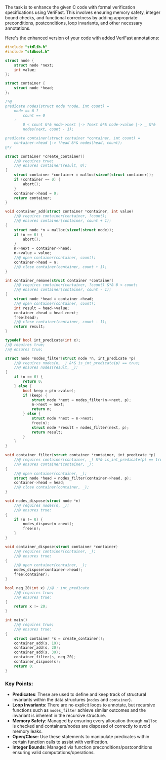 The task is to enhance the given C code with formal verification specifications using VeriFast. This involves ensuring memory safety, integer bound checks, and functional correctness by adding appropriate preconditions, postconditions, loop invariants, and other necessary annotations.

Here's the enhanced version of your code with added VeriFast annotations:

```c
#include "stdlib.h"
#include "stdbool.h"

struct node {
    struct node *next;
    int value;
};

struct container {
    struct node *head;
};

/*@
predicate nodes(struct node *node, int count) =
    node == 0 ?
        count == 0
    :
        0 < count &*& node->next |-> ?next &*& node->value |-> _ &*&
        nodes(next, count - 1);

predicate container(struct container *container, int count) =
    container->head |-> ?head &*& nodes(head, count);
@*/

struct container *create_container()
    //@ requires true;
    //@ ensures container(result, 0);
{
    struct container *container = malloc(sizeof(struct container));
    if (container == 0) {
        abort();
    }
    container->head = 0;
    return container;
}

void container_add(struct container *container, int value)
    //@ requires container(container, ?count);
    //@ ensures container(container, count + 1);
{
    struct node *n = malloc(sizeof(struct node));
    if (n == 0) {
        abort();
    }
    n->next = container->head;
    n->value = value;
    //@ open container(container, count);
    container->head = n;
    //@ close container(container, count + 1);
}

int container_remove(struct container *container)
    //@ requires container(container, ?count) &*& 0 < count;
    //@ ensures container(container, count - 1);
{
    struct node *head = container->head;
    //@ open container(container, count);
    int result = head->value;
    container->head = head->next;
    free(head);
    //@ close container(container, count - 1);
    return result;
}

typedef bool int_predicate(int x);
//@ requires true;
//@ ensures true;

struct node *nodes_filter(struct node *n, int_predicate *p)
    //@ requires nodes(n, _) &*& is_int_predicate(p) == true;
    //@ ensures nodes(result, _);
{
    if (n == 0) {
        return 0;
    } else {
        bool keep = p(n->value);
        if (keep) {
            struct node *next = nodes_filter(n->next, p);
            n->next = next;
            return n;
        } else {
            struct node *next = n->next;
            free(n);
            struct node *result = nodes_filter(next, p);
            return result;
        }
    }
}

void container_filter(struct container *container, int_predicate *p)
    //@ requires container(container, _) &*& is_int_predicate(p) == true;
    //@ ensures container(container, _);
{
    //@ open container(container, _);
    struct node *head = nodes_filter(container->head, p);
    container->head = head;
    //@ close container(container, _);
}

void nodes_dispose(struct node *n)
    //@ requires nodes(n, _);
    //@ ensures true;
{
    if (n != 0) {
        nodes_dispose(n->next);
        free(n);
    }
}

void container_dispose(struct container *container)
    //@ requires container(container, _);
    //@ ensures true;
{
    //@ open container(container, _);
    nodes_dispose(container->head);
    free(container);
}

bool neq_20(int x) //@ : int_predicate
    //@ requires true;
    //@ ensures true;
{
    return x != 20;
}

int main()
    //@ requires true;
    //@ ensures true;
{
    struct container *s = create_container();
    container_add(s, 10);
    container_add(s, 20);
    container_add(s, 30);
    container_filter(s, neq_20);
    container_dispose(s);
    return 0;
}
```

### Key Points:

- **Predicates**: These are used to define and keep track of structural invariants within the data structures (`nodes` and `container`).
- **Loop Invariants**: There are no explicit loops to annotate, but recursive functions such as `nodes_filter` achieve similar outcomes and the invariant is inherent in the recursive structure.
- **Memory Safety**: Managed by ensuring every allocation through `malloc` is checked and containers/nodes are disposed of correctly to avoid memory leaks.
- **Open/Close**: Use these statements to manipulate predicates within certain function calls to assist with verification.
- **Integer Bounds**: Managed via function preconditions/postconditions ensuring valid computations/operations.
